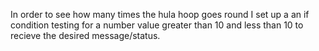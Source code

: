 In order to see how many times the hula hoop goes round I set up a an if condition testing for a number value greater than 10 and less than 10 to recieve the desired message/status.